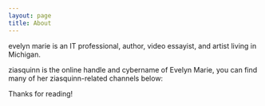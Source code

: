 ```yaml
---
layout: page
title: About
---
```


evelyn marie is an IT professional, author, video essayist, and artist living in Michigan.

ziasquinn is the online handle and cybername of Evelyn Marie, you can find many of her ziasquinn-related channels below:

Thanks for reading!
